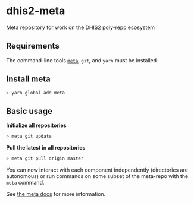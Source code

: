 # dhis2-meta
Meta repository for work on the DHIS2 poly-repo ecosystem

## Requirements

The command-line tools [`meta`](https://github.com/mateodelnorte/meta), `git`, and `yarn` must be installed

## Install meta

```sh
> yarn global add meta
```

## Basic usage

**Initialize all repositories**

```sh
> meta git update
```

**Pull the latest in all repositories**

```sh
> meta git pull origin master
```

You can now interact with each component independently (directories are autonomous)
or run commands on some subset of the meta-repo with the `meta` command.

See [the meta docs](https://github.com/mateodelnorte/meta) for more information.

